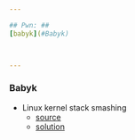 ```yaml
---

## Pwn: ##
[babyk](#Babyk)



---
```


### Babyk ###
 - Linux kernel stack smashing
   * [source](./babyk.zip)
   * [solution](./solution.asm)



